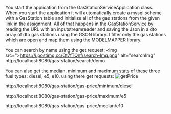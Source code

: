 You start the application from the GasStationServiceApplication class.
When you start the application it will automatically create a mysql scheme with a GasStation table and initialize
all of the gas stations from the given link in the assignment. All of that happens in the GasStationService
by reading the URL with an inputstreamreader and saving the Json in a dto array of dto gas stations using the GSON library.
I filter only the gas stations which are open and map them using the MODELMAPPER library.

You can search by name using the get request:
<img src=">https://i.postimg.cc/Qt7fTQnf/search-Img.png" alt="searchImg"
http://localhost:8080/gas-station/search/demo

You can also get the median, minimum and maximum stats of these three fuel types: diesel, e5, e10. using there get requests:
<img src="https://i.postimg.cc/HLGvzPDQ/getPrice.jpg" alt="getPrice">

http://localhost:8080/gas-station/gas-price/minimum/diesel

http://localhost:8080/gas-station/gas-price/maximum/e5

http://localhost:8080/gas-station/gas-price/median/e10



